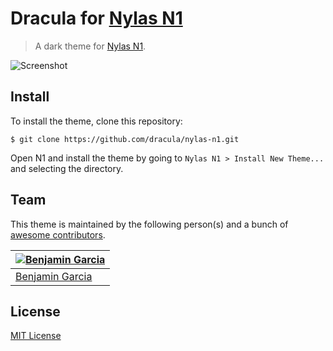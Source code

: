 # Dracula for [Nylas N1](http://nylas.com)

> A dark theme for [Nylas N1](http://nylas.com).

![Screenshot](https://draculatheme.com/assets/img/screenshots/nylasn1.png)

## Install

To install the theme, clone this repository: 

```$ git clone https://github.com/dracula/nylas-n1.git```

Open N1 and install the theme by going to `Nylas N1 > Install New Theme...` and selecting the directory.

## Team

This theme is maintained by the following person(s) and a bunch of [awesome contributors](https://github.com/dracula/template/graphs/contributors).

| [![Benjamin Garcia](https://avatars3.githubusercontent.com/u/1433960?v=3&amp;s=460)](https://github.com/benjamingarcia/) |
| ---------------------- |
| [Benjamin Garcia](https://github.com/benjamingarcia) |

## License

[MIT License](./LICENSE)
